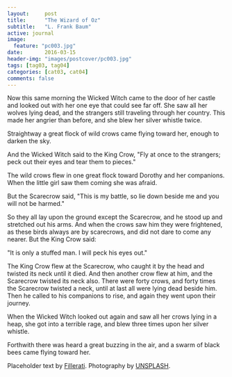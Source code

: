 ```yaml
---
layout:     post
title:      "The Wizard of Oz"
subtitle:   "L. Frank Baum"
active: journal
image:
  feature: "pc003.jpg"
date:       2016-03-15
header-img: "images/postcover/pc003.jpg"
tags: [tag03, tag04]
categories: [cat03, cat04]
comments: false
---
```


<p>Now this same morning the Wicked Witch came to the door of her castle and looked out with her one eye that could see far off.  She saw all her wolves lying dead, and the strangers still traveling through her country.  This made her angrier than before, and she blew her silver whistle twice.</p>

<p>Straightway a great flock of wild crows came flying toward her, enough to darken the sky.</p>

<p>And the Wicked Witch said to the King Crow, "Fly at once to the strangers; peck out their eyes and tear them to pieces."</p>

<p>The wild crows flew in one great flock toward Dorothy and her companions.  When the little girl saw them coming she was afraid.</p>

<p>But the Scarecrow said, "This is my battle, so lie down beside me and you will not be harmed."</p>

<p>So they all lay upon the ground except the Scarecrow, and he stood up and stretched out his arms.  And when the crows saw him they were frightened, as these birds always are by scarecrows, and did not dare to come any nearer.  But the King Crow said:</p>

<p>"It is only a stuffed man.  I will peck his eyes out."</p>

<p>The King Crow flew at the Scarecrow, who caught it by the head and twisted its neck until it died.  And then another crow flew at him, and the Scarecrow twisted its neck also.  There were forty crows, and forty times the Scarecrow twisted a neck, until at last all were lying dead beside him.  Then he called to his companions to rise, and again they went upon their journey.</p>

<p>When the Wicked Witch looked out again and saw all her crows lying in a heap, she got into a terrible rage, and blew three times upon her silver whistle.</p>

<p>Forthwith there was heard a great buzzing in the air, and a swarm of black bees came flying toward her.</p>

<p>Placeholder text by <a href="http://www.fillerati.com/">Fillerati</a>. Photography by <a href="https://unsplash.com">UNSPLASH</a>.</p>
